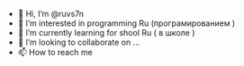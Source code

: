 - 👋 Hi, I’m @ruvs7n
- 👀 I’m interested in programming Ru (програмированием )
- 🌱 I’m currently learning for shool Ru ( в школе )
- 💞️ I’m looking to collaborate on ...
- 📫 How to reach me 

<!---
ruvs7n/ruvs7n is a ✨ special ✨ repository because its `README.md` (this file) appears on your GitHub profile.
You can click the Preview link to take a look at your changes.
--->
